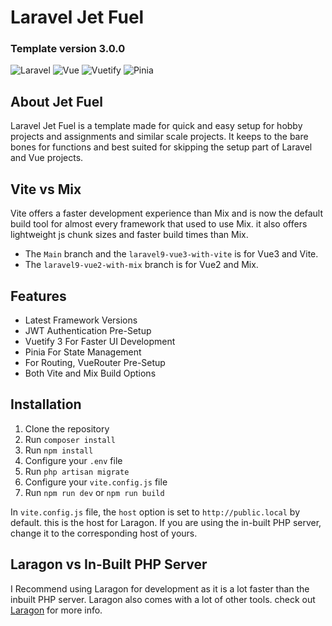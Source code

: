 # Laravel Jet Fuel
### Template version 3.0.0

![Laravel](https://img.shields.io/badge/Laravel-9-red)
![Vue](https://img.shields.io/badge/Vue-3-green)
![Vuetify](https://img.shields.io/badge/Vuetify-3-blue)
![Pinia](https://img.shields.io/badge/Pinia-3-yellow)

## About Jet Fuel

Laravel Jet Fuel is a template made for quick and easy setup for 
hobby projects and assignments and similar scale projects. 
It keeps to the bare bones for functions and best suited for skipping 
the setup part of Laravel and Vue projects.


## Vite vs Mix
Vite offers a faster development experience than Mix and is now the default
build tool for almost every framework that used to use Mix. it also offers 
 lightweight js chunk sizes and faster build times than Mix.

- The `Main` branch and the `laravel9-vue3-with-vite` is for Vue3 and Vite.
- The `laravel9-vue2-with-mix` branch is for Vue2 and Mix.

## Features

-   Latest Framework Versions
-   JWT Authentication Pre-Setup
-   Vuetify 3 For Faster UI Development
-   Pinia For State Management
-   For Routing, VueRouter Pre-Setup
-   Both Vite and Mix Build Options


## Installation

1. Clone the repository
2. Run `composer install`
3. Run `npm install`
4. Configure your `.env` file
5. Run `php artisan migrate`
6. Configure your `vite.config.js` file
7. Run `npm run dev` or `npm run build`

In `vite.config.js` file, the `host` option is set to `http://public.local` by default.
this is the host for Laragon. If you are using the in-built PHP server, change it to the
corresponding host of yours.

## Laragon vs In-Built PHP Server


I Recommend using Laragon for development as it is a lot faster than the
inbuilt PHP server. Laragon also comes with a lot of other tools.
check out [Laragon](https://laragon.org/) for more info.
